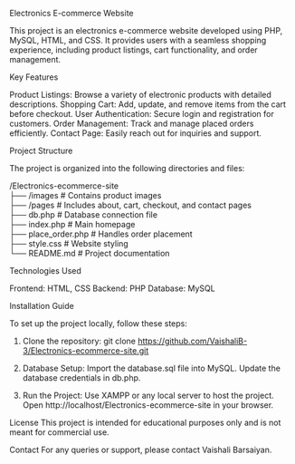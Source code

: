 Electronics E-commerce Website

This project is an electronics e-commerce website developed using PHP, MySQL, HTML, and CSS. It provides users with a seamless shopping experience, including product listings, cart functionality, and order management.

Key Features

Product Listings: Browse a variety of electronic products with detailed descriptions.
Shopping Cart: Add, update, and remove items from the cart before checkout.
User Authentication: Secure login and registration for customers.
Order Management: Track and manage placed orders efficiently.
Contact Page: Easily reach out for inquiries and support.

Project Structure

The project is organized into the following directories and files:

/Electronics-ecommerce-site  
├── /images            # Contains product images  
├── /pages             # Includes about, cart, checkout, and contact pages  
├── db.php             # Database connection file  
├── index.php          # Main homepage  
├── place_order.php    # Handles order placement  
├── style.css          # Website styling  
└── README.md          # Project documentation

Technologies Used

Frontend: HTML, CSS
Backend: PHP
Database: MySQL


Installation Guide

To set up the project locally, follow these steps:
1. Clone the repository:
git clone https://github.com/VaishaliB-3/Electronics-ecommerce-site.git

2. Database Setup:
Import the database.sql file into MySQL.
Update the database credentials in db.php.

3. Run the Project:
Use XAMPP or any local server to host the project.
Open http://localhost/Electronics-ecommerce-site in your browser.

License
This project is intended for educational purposes only and is not meant for commercial use.

Contact
For any queries or support, please contact Vaishali Barsaiyan.

